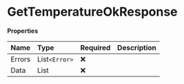 # GetTemperatureOkResponse

**Properties**

| Name   | Type                 | Required | Description |
| :----- | :------------------- | :------- | :---------- |
| Errors | List`<Error>`        | ❌       |             |
| Data   | List<TemperatureGet> | ❌       |             |

<!-- This file was generated by liblab | https://liblab.com/ -->
